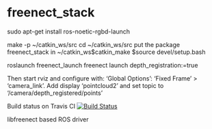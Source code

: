 freenect_stack
==============

sudo apt-get install ros-noetic-rgbd-launch

make -p ~/catkin_ws/src
cd ~/catkin_ws/src
put the package freenect_stack
in ~/catkin_ws$catkin_make
$source devel/setup.bash

roslaunch freenect_launch freenect launch depth_registration:=true

Then start rviz and configure with: ‘Global Options’: ‘Fixed Frame’ > ‘camera_link’. Add display ‘pointcloud2’ and set topic to ‘/camera/depth_registered/points’

Build status on Travis CI [![Build Status](https://travis-ci.org/ros-drivers/freenect_stack.svg?branch=master)](http://travis-ci.org/ros-drivers/freenect_stack)

libfreenect based ROS driver
